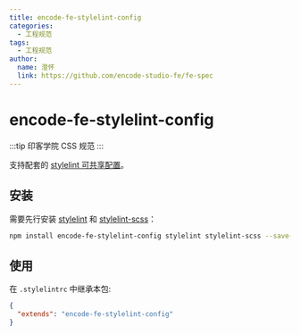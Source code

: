 ```yaml
---
title: encode-fe-stylelint-config
categories:
  - 工程规范
tags:
  - 工程规范
author:
  name: 澄怀
  link: https://github.com/encode-studio-fe/fe-spec
---
```


# encode-fe-stylelint-config

:::tip
印客学院 CSS 规范
:::

支持配套的 [stylelint 可共享配置](https://stylelint.io/user-guide/configure)。

## 安装

需要先行安装 [stylelint](https://www.npmjs.com/package/stylelint) 和 [stylelint-scss](https://www.npmjs.com/package/stylelint-scss)：

```bash
npm install encode-fe-stylelint-config stylelint stylelint-scss --save-dev
```

## 使用

在 `.stylelintrc` 中继承本包:

```json
{
  "extends": "encode-fe-stylelint-config"
}
```
